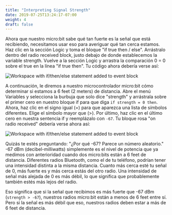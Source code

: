 ```yaml
---
title: "Interpreting Signal Strength"
date: 2019-07-25T13:24:17-07:00
weight: 4
draft: false
---
```


Ahora que nuestro micro:bit sabe qué tan fuerte es la señal que está recibiendo, necesitamos usar eso para averiguar qué tan cerca estamos. Haz clic en la sección Logic y toma el bloque "if true then / else". Arrástralo dentro del radio received block, justo debajo de donde establecemos la variable strength. Vuelve a la sección Logic y arrastra la comparación 0 = 0 sobre el true en la línea "if true then". Tu código ahora debería verse así:

![Workspace with if/then/else statement added to event block](../img/addedLogic.png)

A continuación, le diremos a nuestro microcontrolador micro:bit cómo determinar si estamos a 6 feet (2 meters) de distancia. Abre el menú Variables y selecciona la burbuja que solo dice "strength" y arrástrala sobre el primer cero en nuestro bloque if para que diga `if strength = 0 then`. Ahora, haz clic en el signo igual (=) para que aparezca una lista de símbolos diferentes. Elige el símbolo mayor que (>). Por último, haz clic en el último cero en nuestra sentencia if y reemplázalo con `-67`. Tu bloque rosa "on radio received" debería verse ahora así:

![Workspace with if/then/else statement added to event block](../img/completedCondition.png)

Quizás te estés preguntando: "¿Por qué -67? Parece un número aleatorio." -67 dBm (decibel-milliwatts) simplemente es el nivel de potencia que ya medimos con anterioridad cuando dos micro:bits están a 6 feet de distancia. Diferentes radios Bluetooth, como el de tu teléfono, podrían tener una intensidad distinta a la misma distancia. Cuanto más cerca esté tu señal de 0, más fuerte es y más cerca estás del otro radio. Una intensidad de señal más alejada de 0 es más débil, lo que significa que probablemente también estés más lejos del radio.

Eso significa que si la señal que recibimos es más fuerte que -67 dBm (`strength > -67`), nuestros radios micro:bit están a menos de 6 feet entre sí. Pero si la señal es más débil que eso, nuestros radios deben estar a más de 6 feet de distancia.